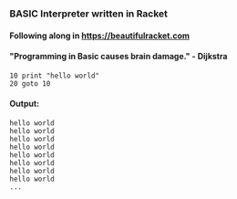 ### BASIC Interpreter written in Racket
#### Following along in https://beautifulracket.com

#### "Programming in Basic causes brain damage." - Dijkstra

```BASIC
10 print "hello world"
20 goto 10
```
#### Output:
```
hello world
hello world
hello world
hello world
hello world
hello world
hello world
hello world
...
```
